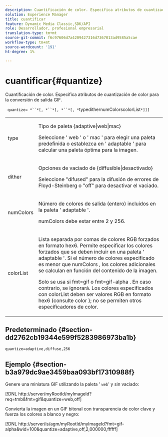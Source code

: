 ```yaml
---
description: Cuantificación de color. Especifica atributos de cuantización de color para la conversión de salida GIF.
solution: Experience Manager
title: cuantificar
feature: Dynamic Media Classic,SDK/API
role: Desarrollador, profesional empresarial
translation-type: tm+mt
source-git-commit: f6c97606d7a4209427316d7367013ad9585a5cae
workflow-type: tm+mt
source-wordcount: '191'
ht-degree: 1%

---
```



# cuantificar{#quantize}

Cuantificación de color. Especifica atributos de cuantización de color para la conversión de salida GIF.

` quantize= *``*[, *``*[, *``*[, *`typedithernumColorscolorList`*]]]`

<table id="simpletable_6BF155FCB8224E7EBFC8D8375AD26A71"> 
 <tr class="strow"> 
  <td class="stentry"> <p> <span class="codeph"> <span class="varname"> type </span> </span> </p> </td> 
  <td class="stentry"> <p> <span class="codeph"> Tipo de  </span> paleta {adaptive|web|mac} </p> <p>Seleccione ' <span class="codeph"> web </span>' o ' <span class="codeph"> mac </span>' para elegir una paleta predefinida o establezca en ' <span class="codeph"> adaptable </span>' para calcular una paleta óptima para la imagen. </p> </td> 
 </tr> 
 <tr class="strow"> 
  <td class="stentry"> <p> <span class="codeph"> <span class="varname"> dither  </span> </span> </p> </td> 
  <td class="stentry"> <p> <span class="codeph"> Opciones de  </span> vaciado de {diffusible|desactivado} </p> <p>Seleccione "difused" para la difusión de errores de Floyd-Steinberg o "off" para desactivar el vaciado. </p> </td> 
 </tr> 
 <tr class="strow"> 
  <td class="stentry"> <p> <span class="codeph"> <span class="varname"> numColors  </span> </span> </p> </td> 
  <td class="stentry"> <p>Número de colores de salida (entero) incluidos en la paleta ' <span class="codeph"> adaptable </span>'. </p> <p> <span class="codeph"> <span class="varname"> numColors  </span> </span> debe estar entre 2 y 256. </p> </td> 
 </tr> 
 <tr class="strow"> 
  <td class="stentry"> <p> <span class="codeph"> <span class="varname"> colorList  </span> </span> </p> </td> 
  <td class="stentry"> <p>Lista separada por comas de colores RGB forzados en formato hex6. Permite especificar los colores forzados que se deben incluir en una paleta ' <span class="codeph"> adaptable </span>'. Si el número de colores especificado es menor que <span class="codeph"> numColors </span>, los colores adicionales se calculan en función del contenido de la imagen. </p> <p>Solo se usa si <span class="codeph"> fmt=gif </span> o <span class="codeph"> fmt=gif-alpha </span>. En caso contrario, se ignorará. Los colores especificados con <span class="codeph"> <span class="varname"> colorList </span> </span> deben ser valores RGB en formato hex6 (consulte <span class="codeph"> color </span>); no se permiten otros especificadores de color. </p> </td> 
 </tr> 
</table>

## Predeterminado {#section-dd2762cb19344e599f5283986973ba1b}

`quantize=adaptive,diffuse,256`

## Ejemplo {#section-b3a979dc9ae3459baa093bf17310988f}

Genere una miniatura GIF utilizando la paleta &#39; `web`&#39; y sin vaciado:

[!DNL http://server/myRootId/myImageId?req=tmb&fmt=gif&quantize=web,off]

Convierta la imagen en un GIF bitonal con transparencia de color clave y fuerza los colores a blanco y negro:

[!DNL http://server/is/agm/myRootId/myImageId?fmt=gif-alpha&wid=100&quantize=adaptive,off,2,000000,ffffff]
